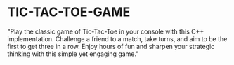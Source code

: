 # TIC-TAC-TOE-GAME
"Play the classic game of Tic-Tac-Toe in your console with this C++ implementation. Challenge a friend to a match, take turns, and aim to be the first to get three in a row. Enjoy hours of fun and sharpen your strategic thinking with this simple yet engaging game."
